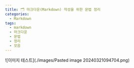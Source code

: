 ```yaml
---
title: 🗂️ 마크다운(Markdown) 작성을 위한 문법 정리
categories:
  - Markdown
tags:
  - markdown
  - 마크다운
  - 문법
  - 정리
  - 모음
---
```

![이미지 테스트](./images/Pasted image 20240321094704.png)